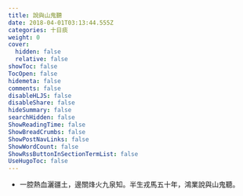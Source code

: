 ```yaml
---
title: 說與山鬼聽
date: 2018-04-01T03:13:44.555Z
categories: 十日痰
weight: 0
cover:
  hidden: false
  relative: false
showToc: false
TocOpen: false
hidemeta: false
comments: false
disableHLJS: false
disableShare: false
hideSummary: false
searchHidden: false
ShowReadingTime: false
ShowBreadCrumbs: false
ShowPostNavLinks: false
ShowWordCount: false
ShowRssButtonInSectionTermList: false
UseHugoToc: false
---
```


* 一腔熱血灑疆土，邊關烽火九泉知。半生戎馬五十年，鴻業說與山鬼聽。